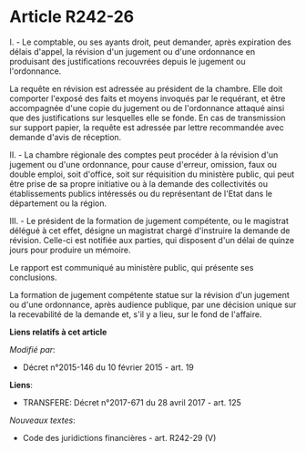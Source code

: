 # Article R242-26

I. - Le comptable, ou ses ayants droit, peut demander, après expiration des délais d'appel, la révision d'un jugement ou
d'une ordonnance en produisant des justifications recouvrées depuis le jugement ou l'ordonnance. 

La requête en révision est adressée au président de la chambre. Elle doit comporter l'exposé des faits et moyens invoqués par
le requérant, et être accompagnée d'une copie du jugement ou de l'ordonnance attaqué ainsi que des justifications sur
lesquelles elle se fonde. En cas de transmission sur support papier, la requête est adressée par lettre recommandée avec
demande d'avis de réception. 

II. - La chambre régionale des comptes peut procéder à la révision d'un jugement ou d'une ordonnance, pour cause d'erreur,
omission, faux ou double emploi, soit d'office, soit sur réquisition du ministère public, qui peut être prise de sa propre
initiative ou à la demande des collectivités ou établissements publics intéressés ou du représentant de l'Etat dans le
département ou la région. 

III. - Le président de la formation de jugement compétente, ou le magistrat délégué à cet effet, désigne un magistrat chargé
d'instruire la demande de révision. Celle-ci est notifiée aux parties, qui disposent d'un délai de quinze jours pour produire
un mémoire. 

Le rapport est communiqué au ministère public, qui présente ses conclusions. 

La formation de jugement compétente statue sur la révision d'un jugement ou d'une ordonnance, après audience publique, par
une décision unique sur la recevabilité de la demande et, s'il y a lieu, sur le fond de l'affaire.

**Liens relatifs à cet article**

_Modifié par_:

  - Décret n°2015-146 du 10 février 2015 - art. 19

**Liens**:

  - TRANSFERE: Décret n°2017-671 du 28 avril 2017 - art. 125

_Nouveaux textes_:

  - Code des juridictions financières - art. R242-29 (V)
